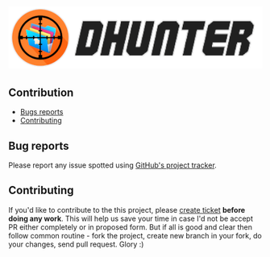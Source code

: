  [![dhunter logo](../img/logo.png)](https://github.com/MarcinOrlowski/dhunter)
 ---

## Contribution ##

 * [Bugs reports](#bug-reports)
 * [Contributing](#contributing)

## Bug reports ##

 Please report any issue spotted using [GitHub's project tracker](https://github.com/MarcinOrlowski/dhunter/issues).

## Contributing ##

 If you'd like to contribute to the this project, please [create ticket](https://github.com/MarcinOrlowski/dhunter/issues)
 **before doing any work**. This will help us save your time in case I'd not be accept PR either completely or in 
 proposed form. But if all is good and clear then follow common routine - fork the project, create new branch in your 
 fork, do your changes, send pull request. Glory :)
